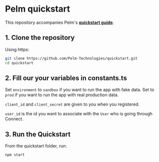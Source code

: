 # Pelm quickstart

This repository accompanies Pelm's [**quickstart guide**](https://pelm.readme.io/reference/example-app).

## 1. Clone the repository

Using https:

```bash
git clone https://github.com/Pelm-Technologies/quickstart.git
cd quickstart
```

## 2. Fill our your variables in constants.ts

Set `environment` to `sandbox` if you want to run the app with fake data. Set to `prod` if you want to run the app with real production data.

`client_id` and `client_secret` are given to you when you registered.

`user_id` is the id you want to associate with the `User` who is going through Connect.

## 3. Run the Quickstart

From the quickstart folder, run:
```bash
npm start
```

